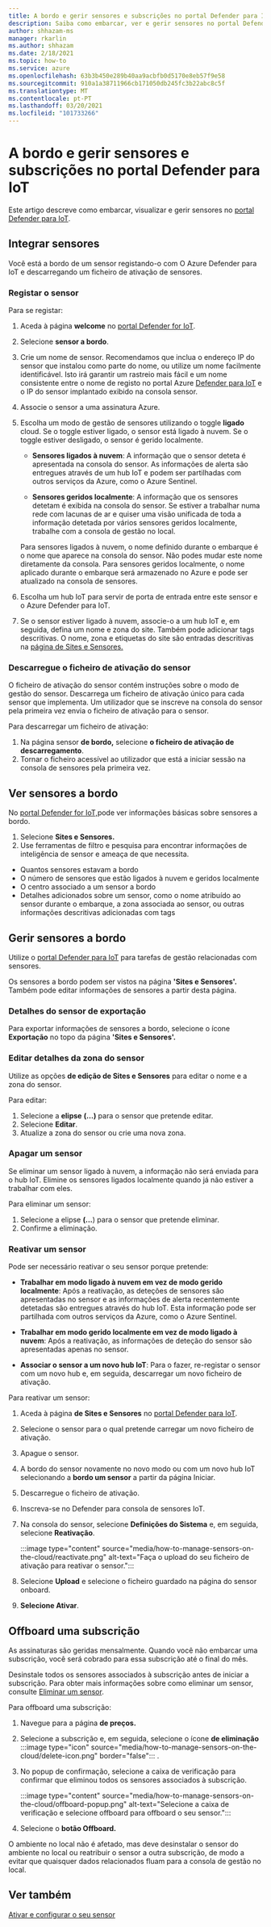 ```yaml
---
title: A bordo e gerir sensores e subscrições no portal Defender para IoT
description: Saiba como embarcar, ver e gerir sensores no portal Defender para IoT.
author: shhazam-ms
manager: rkarlin
ms.author: shhazam
ms.date: 2/18/2021
ms.topic: how-to
ms.service: azure
ms.openlocfilehash: 63b3b450e289b40aa9acbfb0d5170e8eb57f9e58
ms.sourcegitcommit: 910a1a38711966cb171050db245fc3b22abc8c5f
ms.translationtype: MT
ms.contentlocale: pt-PT
ms.lasthandoff: 03/20/2021
ms.locfileid: "101733266"
---
```

# <a name="onboard-and-manage-sensors-and-subscriptions-in-the-defender-for-iot-portal"></a>A bordo e gerir sensores e subscrições no portal Defender para IoT

Este artigo descreve como embarcar, visualizar e gerir sensores no [portal Defender para IoT](https://portal.azure.com/#blade/Microsoft_Azure_IoT_Defender/IoTDefenderDashboard/Getting_Started).

## <a name="onboard-sensors"></a>Integrar sensores

Você está a bordo de um sensor registando-o com O Azure Defender para IoT e descarregando um ficheiro de ativação de sensores.

### <a name="register-the-sensor"></a>Registar o sensor

Para se registar:

1. Aceda à página **welcome** no [portal Defender for IoT](https://portal.azure.com/#blade/Microsoft_Azure_IoT_Defender/IoTDefenderDashboard/Getting_Started).
1. Selecione **sensor a bordo**.
1. Crie um nome de sensor. Recomendamos que inclua o endereço IP do sensor que instalou como parte do nome, ou utilize um nome facilmente identificável. Isto irá garantir um rastreio mais fácil e um nome consistente entre o nome de registo no portal Azure [Defender para IoT](https://portal.azure.com/#blade/Microsoft_Azure_IoT_Defender/IoTDefenderDashboard/Getting_Started) e o IP do sensor implantado exibido na consola sensor.
1. Associe o sensor a uma assinatura Azure.
1. Escolha um modo de gestão de sensores utilizando o toggle **ligado** cloud. Se o toggle estiver ligado, o sensor está ligado à nuvem. Se o toggle estiver desligado, o sensor é gerido localmente.

   - **Sensores ligados à nuvem**: A informação que o sensor deteta é apresentada na consola do sensor. As informações de alerta são entregues através de um hub IoT e podem ser partilhadas com outros serviços da Azure, como o Azure Sentinel.

   - **Sensores geridos localmente**: A informação que os sensores detetam é exibida na consola do sensor. Se estiver a trabalhar numa rede com lacunas de ar e quiser uma visão unificada de toda a informação detetada por vários sensores geridos localmente, trabalhe com a consola de gestão no local.

   Para sensores ligados à nuvem, o nome definido durante o embarque é o nome que aparece na consola do sensor. Não podes mudar este nome diretamente da consola. Para sensores geridos localmente, o nome aplicado durante o embarque será armazenado no Azure e pode ser atualizado na consola de sensores.

1. Escolha um hub IoT para servir de porta de entrada entre este sensor e o Azure Defender para IoT.
1. Se o sensor estiver ligado à nuvem, associe-o a um hub IoT e, em seguida, defina um nome e zona do site. Também pode adicionar tags descritivas. O nome, zona e etiquetas do site são entradas descritivas na [página de Sites e Sensores.](#view-onboarded-sensors)

### <a name="download-the-sensor-activation-file"></a>Descarregue o ficheiro de ativação do sensor

O ficheiro de ativação do sensor contém instruções sobre o modo de gestão do sensor. Descarrega um ficheiro de ativação único para cada sensor que implementa. Um utilizador que se inscreve na consola do sensor pela primeira vez envia o ficheiro de ativação para o sensor.

Para descarregar um ficheiro de ativação:

1. Na página sensor **de bordo,** selecione **o ficheiro de ativação de descarregamento**.
1. Tornar o ficheiro acessível ao utilizador que está a iniciar sessão na consola de sensores pela primeira vez.

## <a name="view-onboarded-sensors"></a>Ver sensores a bordo

No [portal Defender for IoT,](https://portal.azure.com/#blade/Microsoft_Azure_IoT_Defender/IoTDefenderDashboard/Getting_Started)pode ver informações básicas sobre sensores a bordo.

1. Selecione **Sites e Sensores.**
1. Use ferramentas de filtro e pesquisa para encontrar informações de inteligência de sensor e ameaça de que necessita.

- Quantos sensores estavam a bordo
- O número de sensores que estão ligados à nuvem e geridos localmente
- O centro associado a um sensor a bordo
- Detalhes adicionados sobre um sensor, como o nome atribuído ao sensor durante o embarque, a zona associada ao sensor, ou outras informações descritivas adicionadas com tags

## <a name="manage-onboarded-sensors"></a>Gerir sensores a bordo

Utilize o [portal Defender para IoT](https://portal.azure.com/#blade/Microsoft_Azure_IoT_Defender/IoTDefenderDashboard/Getting_Started) para tarefas de gestão relacionadas com sensores.

Os sensores a bordo podem ser vistos na página **'Sites e Sensores'.** Também pode editar informações de sensores a partir desta página.

### <a name="export-sensor-details"></a>Detalhes do sensor de exportação

Para exportar informações de sensores a bordo, selecione o ícone **Exportação** no topo da página **'Sites e Sensores'.**

### <a name="edit-sensor-zone-details"></a>Editar detalhes da zona do sensor

Utilize as opções **de edição de Sites e Sensores** para editar o nome e a zona do sensor.

Para editar:

1. Selecione a **elipse** **(...)** para o sensor que pretende editar.
1. Selecione **Editar**.
1. Atualize a zona do sensor ou crie uma nova zona.

### <a name="delete-a-sensor"></a>Apagar um sensor

Se eliminar um sensor ligado à nuvem, a informação não será enviada para o hub IoT. Elimine os sensores ligados localmente quando já não estiver a trabalhar com eles.

Para eliminar um sensor:

1. Selecione a elipse **(...**) para o sensor que pretende eliminar.
1. Confirme a eliminação.

### <a name="reactivate-a-sensor"></a>Reativar um sensor 

Pode ser necessário reativar o seu sensor porque pretende:

- **Trabalhar em modo ligado à nuvem em vez de modo gerido localmente**: Após a reativação, as deteções de sensores são apresentadas no sensor e as informações de alerta recentemente detetadas são entregues através do hub IoT. Esta informação pode ser partilhada com outros serviços da Azure, como o Azure Sentinel.

- **Trabalhar em modo gerido localmente em vez de modo ligado à nuvem**: Após a reativação, as informações de deteção do sensor são apresentadas apenas no sensor.

- **Associar o sensor a um novo hub IoT**: Para o fazer, re-registar o sensor com um novo hub e, em seguida, descarregar um novo ficheiro de ativação.

Para reativar um sensor:

1. Aceda à página **de Sites e Sensores** no [portal Defender para IoT](https://portal.azure.com/#blade/Microsoft_Azure_IoT_Defender/IoTDefenderDashboard/Getting_Started).

2. Selecione o sensor para o qual pretende carregar um novo ficheiro de ativação.

3. Apague o sensor.

4. A bordo do sensor novamente no novo modo ou com um novo hub IoT selecionando a **bordo um sensor** a partir da página Iniciar.

5. Descarregue o ficheiro de ativação.

1. Inscreva-se no Defender para consola de sensores IoT.

7. Na consola do sensor, selecione **Definições do Sistema** e, em seguida, selecione **Reativação**.

   :::image type="content" source="media/how-to-manage-sensors-on-the-cloud/reactivate.png" alt-text="Faça o upload do seu ficheiro de ativação para reativar o sensor.":::

8. Selecione **Upload** e selecione o ficheiro guardado na página do sensor onboard.

9. **Selecione Ativar**.

## <a name="offboard-a-subscription"></a>Offboard uma subscrição

As assinaturas são geridas mensalmente. Quando você não embarcar uma subscrição, você será cobrado para essa subscrição até o final do mês. 

Desinstale todos os sensores associados à subscrição antes de iniciar a subscrição. Para obter mais informações sobre como eliminar um sensor, consulte [Eliminar um sensor](#delete-a-sensor). 

Para offboard uma subscrição:

1. Navegue para a página **de preços.**
1. Selecione a subscrição e, em seguida, selecione o ícone **de eliminação** :::image type="icon" source="media/how-to-manage-sensors-on-the-cloud/delete-icon.png" border="false"::: .
1. No popup de confirmação, selecione a caixa de verificação para confirmar que eliminou todos os sensores associados à subscrição.

    :::image type="content" source="media/how-to-manage-sensors-on-the-cloud/offboard-popup.png" alt-text="Selecione a caixa de verificação e selecione offboard para offboard o seu sensor.":::

1. Selecione o **botão Offboard.** 

O ambiente no local não é afetado, mas deve desinstalar o sensor do ambiente no local ou reatribuir o sensor a outra subscrição, de modo a evitar que quaisquer dados relacionados fluam para a consola de gestão no local. 

## <a name="see-also"></a>Ver também

[Ativar e configurar o seu sensor](how-to-activate-and-set-up-your-sensor.md)
